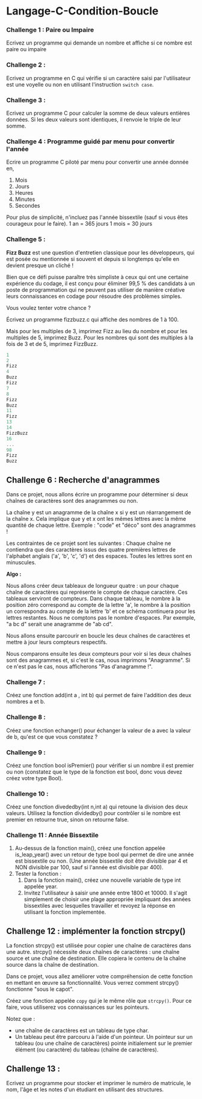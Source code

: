 # Langage-C-Condition-Boucle
### Challenge 1 : Paire ou Impaire

Ecrivez un programme qui demande un nombre et affiche si ce nombre est paire ou impaire

### Challenge 2 :

Ecrivez un programme en C qui vérifie si un caractère saisi par l'utilisateur est une voyelle ou non en utilisant l'instruction `switch case`.

### Challenge 3 :

Ecrivez un programme C pour calculer la somme de deux valeurs entières données. Si les deux valeurs sont identiques, il renvoie le triple de leur somme.

### Challenge 4 : Programme guidé par menu pour convertir l'année

Ecrire un programme C piloté par menu pour convertir une année donnée en,

1. Mois
2. Jours
3. Heures
4. Minutes
5. Secondes

Pour plus de simplicité, n'incluez pas l'année bissextile (sauf si vous êtes courageux pour le faire).
1 an = 365 jours
1 mois = 30 jours

### Challenge 5 :

**Fizz Buzz** est une question d'entretien classique pour les développeurs, qui est posée ou mentionnée si souvent et depuis si longtemps qu'elle en devient presque un cliché !

Bien que ce défi puisse paraître très simpliste à ceux qui ont une certaine expérience du codage, il est conçu pour éliminer 99,5 % des candidats à un poste de programmation qui ne peuvent pas utiliser de manière créative leurs connaissances en codage pour résoudre des problèmes simples.

Vous voulez tenter votre chance ?

Écrivez un programme fizzbuzz.c qui affiche des nombres de 1 à 100.

Mais pour les multiples de 3, imprimez Fizz au lieu du nombre et pour les multiples de 5, imprimez Buzz. Pour les nombres qui sont des multiples à la fois de 3 et de 5, imprimez FizzBuzz.

```c
1
2
Fizz
4
Buzz
Fizz
7
8
Fizz
Buzz
11
Fizz
13
14
FizzBuzz
16
...
98
Fizz
Buzz
```

## Challenge 6 : Recherche d'anagrammes

Dans ce projet, nous allons écrire un programme pour déterminer si deux chaînes de caractères sont des anagrammes ou non.

La chaîne y est un anagramme de la chaîne x si y est un réarrangement de la chaîne x. Cela implique que y et x ont les mêmes lettres avec la même quantité de chaque lettre. Exemple : "code" et "déco" sont des anagrammes !

Les contraintes de ce projet sont les suivantes : Chaque chaîne ne contiendra que des caractères issus des quatre premières lettres de l'alphabet anglais ('a', 'b', 'c', 'd') et des espaces. Toutes les lettres sont en minuscules.

**Algo :**

Nous allons créer deux tableaux de longueur quatre : un pour chaque chaîne de caractères qui représente le compte de chaque caractère. Ces tableaux serviront de compteurs. Dans chaque tableau, le nombre à la position zéro correspond au compte de la lettre 'a', le nombre à la position un correspondra au compte de la lettre 'b' et ce schéma continuera pour les lettres restantes. Nous ne comptons pas le nombre d'espaces. Par exemple, "a bc d" serait une anagramme de "ab cd".

Nous allons ensuite parcourir en boucle les deux chaînes de caractères et mettre à jour leurs compteurs respectifs.

Nous comparons ensuite les deux compteurs pour voir si les deux chaînes sont des anagrammes et, si c'est le cas, nous imprimons "Anagramme". Si ce n'est pas le cas, nous afficherons "Pas d'anagramme !".


### Challenge 7 :

Créez une fonction add(int a , int b) qui permet de faire l'addition des deux nombres a et b.

### Challenge  8 :

Créez une fonction echanger() pour échanger la valeur de a avec la valeur de b, qu'est ce que vous constatez ? 

### Challenge 9 :

Créez une fonction bool isPremier() pour vérifier si un nombre il est premier ou non (constatez que le type de la fonction est bool, donc vous devez créez votre type Bool).

### Challenge 10 :

Créez une fonction divededby(int n,int a) qui retoune la division des deux valeurs. Utilisez la fonction dividedby() pour contrôler si le nombre est premier en retourne true, sinon on retourne false.

### Challenge 11 : Année Bissextile

1. Au-dessus de la fonction main(), créez une fonction appelée is_leap_year() avec un retour de type bool qui permet de dire une année est bissextile ou non. (Une année bissextile doit être divisible par 4 et NON divisible par 100, sauf si l'année est divisible par 400).
2. Tester la fonction : 
    1. Dans la fonction main(), créez une nouvelle variable de type int appelée year.
    2. Invitez l'utilisateur à saisir une année entre 1800 et 10000. Il s'agit simplement de choisir une plage appropriée impliquant des années bissextiles avec lesquelles travailler et revoyez la réponse en utilisant la fonction implementée.

## Challenge 12 : implémenter la fonction strcpy()

La fonction strcpy() est utilisée pour copier une chaîne de caractères dans une autre. strcpy() nécessite deux chaînes de caractères : une chaîne source et une chaîne de destination. Elle copiera le contenu de la chaîne source dans la chaîne de destination.

Dans ce projet, vous allez améliorer votre compréhension de cette fonction en mettant en œuvre sa fonctionnalité. Vous verrez comment strcpy() fonctionne "sous le capot".

Créez une fonction appelée `copy` qui je le même rôle que `strcpy()`. Pour ce faire, vous utiliserez vos connaissances sur les pointeurs.

Notez que :

- une chaîne de caractères est un tableau de type char.
- Un tableau peut être parcouru à l'aide d'un pointeur. Un pointeur sur un tableau (ou une chaîne de caractères) pointe initialement sur le premier élément (ou caractère) du tableau (chaîne de caractères).

## Challenge 13 :

Ecrivez un programme pour stocker et imprimer le numéro de matricule, le nom, l'âge et les notes d'un étudiant en utilisant des structures.
